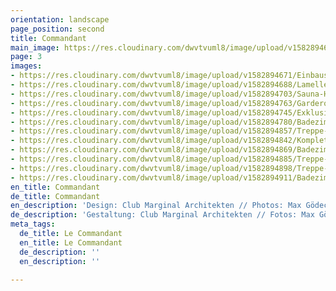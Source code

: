 ```yaml
---
orientation: landscape
page_position: second
title: Commandant
main_image: https://res.cloudinary.com/dwvtvuml8/image/upload/v1582894612/Einbauschrank-Lamellen-Schiebetuer-Exklusiv-Holz_xbnwtn.jpg
page: 3
images:
- https://res.cloudinary.com/dwvtvuml8/image/upload/v1582894671/Einbauschrank-Lamellen-Schiebetuer-Exklusiv-Holz_pjwzsy.jpg
- https://res.cloudinary.com/dwvtvuml8/image/upload/v1582894688/Lamellen-Schiebetuer-Holz-Handwerk_cpz8ce.jpg
- https://res.cloudinary.com/dwvtvuml8/image/upload/v1582894703/Sauna-Holz-hochwertiger-Innenausbau_h3jiqc.jpg
- https://res.cloudinary.com/dwvtvuml8/image/upload/v1582894763/Garderobe-Flurschrank-Eingangsbereich-Empfangsbereich_dvqx74.jpg
- https://res.cloudinary.com/dwvtvuml8/image/upload/v1582894745/Exklusive-Kueche-Stein-Einbauschrank-Loft-Kochinsel_kzlnit.jpg
- https://res.cloudinary.com/dwvtvuml8/image/upload/v1582894780/Badezimmer-exklusiv-Masterbad-Marmor-Stein_hmvzh9.jpg
- https://res.cloudinary.com/dwvtvuml8/image/upload/v1582894857/Treppe-Einbauschrank-raumhoch-Design-nach-Mass_xo8otf.jpg
- https://res.cloudinary.com/dwvtvuml8/image/upload/v1582894842/Kompletter-Innenausbau-Einbauschrank-Loft-Wohnbereich-Kueche_ir2tcz.jpg
- https://res.cloudinary.com/dwvtvuml8/image/upload/v1582894869/Badezimmer-Tuer-Badezimmertuer-individuell_b01zqx.jpg
- https://res.cloudinary.com/dwvtvuml8/image/upload/v1582894885/Treppe-Einbauschrank-wandhoch-Beleuchtung-LED_rbgrle.jpg
- https://res.cloudinary.com/dwvtvuml8/image/upload/v1582894898/Treppe-Einbauschrank-raumhoch-LED-beleuchtet_vqagpt.jpg
- https://res.cloudinary.com/dwvtvuml8/image/upload/v1582894911/Badezimmer-exklusiv-Masterbad-Marmor-Stein_yi68d9.jpg
en_title: Commandant
de_title: Commandant
en_description: 'Design: Club Marginal Architekten // Photos: Max Gödecke'
de_description: 'Gestaltung: Club Marginal Architekten // Fotos: Max Gödecke'
meta_tags:
  de_title: Le Commandant
  en_title: Le Commandant
  de_description: ''
  en_description: ''

---
```


